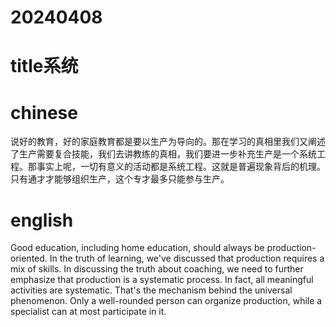 
# 20240408

# title系统

# chinese

说好的教育，好的家庭教育都是要以生产为导向的。那在学习的真相里我们又阐述了生产需要复合技能，我们去讲教练的真相，我们要进一步补充生产是一个系统工程。那事实上呢，一切有意义的活动都是系统工程。这就是普遍现象背后的机理。只有通才才能够组织生产，这个专才最多只能参与生产。

# english

Good education, including home education, should always be production-oriented. In the truth of learning, we've discussed that production requires a mix of skills. In discussing the truth about coaching, we need to further emphasize that production is a systematic process. In fact, all meaningful activities are systematic. That's the mechanism behind the universal phenomenon. Only a well-rounded person can organize production, while a specialist can at most participate in it.
